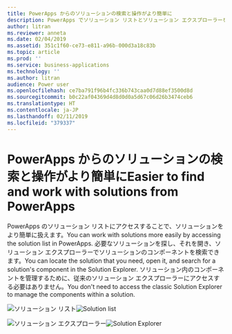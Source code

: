 ```yaml
---
title: PowerApps からのソリューションの検索と操作がより簡単に
description: PowerApps でソリューション リストとソリューション エクスプローラーを使用できます。
author: litran
ms.reviewer: anneta
ms.date: 02/04/2019
ms.assetid: 351c1f60-ce73-e811-a96b-000d3a18c83b
ms.topic: article
ms.prod: ''
ms.service: business-applications
ms.technology: ''
ms.author: litran
audience: Power user
ms.openlocfilehash: ce7ba791f96b4fc336b743caa0d7d88ef3500d8d
ms.sourcegitcommit: b0c22af04369d4d8d0d0a5d67c06d26b3474ceb6
ms.translationtype: HT
ms.contentlocale: ja-JP
ms.lasthandoff: 02/11/2019
ms.locfileid: "379337"
---
```

# <a name="easier-to-find-and-work-with-solutions-from-powerapps"></a><span data-ttu-id="e824a-103">PowerApps からのソリューションの検索と操作がより簡単に</span><span class="sxs-lookup"><span data-stu-id="e824a-103">Easier to find and work with solutions from PowerApps</span></span>




<span data-ttu-id="e824a-104">PowerApps のソリューション リストにアクセスすることで、ソリューションをより簡単に扱えます。</span><span class="sxs-lookup"><span data-stu-id="e824a-104">You can work with solutions more easily by accessing the solution list in PowerApps.</span></span> <span data-ttu-id="e824a-105">必要なソリューションを探し、それを開き、ソリューション エクスプローラーでソリューションのコンポーネントを検索できます。</span><span class="sxs-lookup"><span data-stu-id="e824a-105">You can locate the solution that you need, open it, and search for a solution's component in the Solution Explorer.</span></span> <span data-ttu-id="e824a-106">ソリューション内のコンポーネントを管理するために、従来のソリューション エクスプローラーにアクセスする必要はありません。</span><span class="sxs-lookup"><span data-stu-id="e824a-106">You don't need to access the classic Solution Explorer to manage the components within a solution.</span></span>

<span data-ttu-id="e824a-107">![ソリューション リスト](media/solution-list.png  "ソリューション リスト")</span><span class="sxs-lookup"><span data-stu-id="e824a-107">![Solution list](media/solution-list.png  "Solution list")</span></span>

<span data-ttu-id="e824a-108">![ソリューション エクスプローラー](media/solution-explorer.png  "ソリューション エクスプローラー")</span><span class="sxs-lookup"><span data-stu-id="e824a-108">![Solution Explorer](media/solution-explorer.png  "Solution Explorer")</span></span>